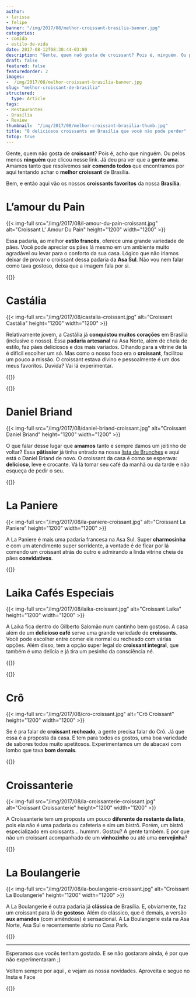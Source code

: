 ```yaml
---
author:
- larissa
- felipe
banner: "/img/2017/08/melhor-croissant-brasilia-banner.jpg"
categories:
- comida
- estilo-de-vida
date: 2017-08-12T08:30:44-03:00
description: "Gente, quem naõ gosta de croissant? Pois é, ninguém. Ou pelos menos ninguém que clicou nesse link. Já deu pra ver que a gente ama. Ama tanto que a gente resolveu sair comendo todos que encontramos em Brasília e aqui vão os nossos croissants favoritos da nossa Brasília."
draft: false
featured: false
featuredorder: 2
images:
-  /img/2017/08/melhor-croissant-brasilia-banner.jpg
slug: "melhor-croissant-de-brasilia"
structured:
  type: Article
tags:
- Restaurantes
- Brasília
- Review
thumbnail:  "/img/2017/08/melhor-croissant-brasilia-thumb.jpg"
title: "8 deliciosos croissants em Brasília que você não pode perder"
totop: true
---
```

Gente, quem não gosta de **croissant**? Pois é, acho que ninguém. Ou pelos menos **ninguém** que clicou nesse link. Já deu pra ver que a **gente ama**. Amamos tanto que resolvemos sair **comendo todos** que encontramos por aqui tentando achar o **melhor croissant** de Brasília.

Bem, e então aqui vão os nossos **croissants favoritos** da nossa **Brasília**.

# L’amour du Pain

{{< img-full src="/img/2017/08/l-amour-du-pain-croissant.jpg" alt="Croissant L' Amour Du Pain"  height="1200" width="1200" >}}

Essa padaria, ao melhor **estilo francês**, oferece uma grande variedade de pães. Você pode apreciar os pães lá mesmo em um ambiente muito agradável ou levar para o conforto da sua casa. Lógico que não íriamos deixar de provar o croissant dessa padaria da **Asa Sul**. Não vou nem falar como tava gostoso, deixa que a imagem fala por si.

{{<restaurant-simple address="Quadra 115 Sul Bloco B Loja 10"  face="https://www.facebook.com/lamourdupainbsb/">}}

#  Castália

{{< img-full src="/img/2017/08/castalia-croissant.jpg" alt="Croissant Castália"  height="1200" width="1200" >}}

Relativamente jovem, a Castália já **conquistou muitos corações** em Brasília (inclusive o nosso). Essa **padaria artesanal** na Asa Norte, além de cheia de estilo, faz pães deliciosos e dos mais variados. Olhando para a vitrine de lá é difícil escolher um só. Mas como o nosso foco era o **croissant**, facilitou um pouco a missão. O croissant estava divino e pessoalmente é um dos meus favoritos. Duvida? Vai lá experimentar.

{{<restaurant-simple address="CLN 102 Bloco D"  face="https://www.facebook.com/CastaliaPadariaArtesanal/">}}

{{<facebook-like>}}

# Daniel Briand

{{< img-full src="/img/2017/08/daniel-briand-croissant.jpg" alt="Croissant Daniel Briand"  height="1200" width="1200" >}}

O que falar desse lugar que **amamos** tanto e sempre damos um jeitinho de voltar? Essa **pâtissier** já tinha entrado na nossa [lista de Brunches](http://debacontudo.com.br/comida/melhor-brunch-de-brasilia/) e aqui está o Daniel Briand de novo. O croissant da casa é como se esperava: **delicioso**, leve e crocante. Vá lá tomar seu café da manhã ou da tarde e não esqueça de pedir o seu.

{{<restaurant-simple address="CLN 104 lj 26"  face="https://www.facebook.com/DanielBriandPatissierChocolatier/">}}
# La Paniere

{{< img-full src="/img/2017/08/la-paniere-croissant.jpg" alt="Croissant La Paniere"  height="1200" width="1200" >}}

A La Paniere é mais uma padaria francesa na Asa Sul. Super **charmosinha** e com um atendimento super sorridente, a vontade é de ficar por lá comendo um croissant atrás do outro e admirando a linda vitrine cheia de pães **convidativos**.

{{<restaurant-simple address="CLS 212 Bloco A"  face="https://www.facebook.com/pages/La-Pani%C3%A8re-Panificadora-Francesa/1685655178330254">}}

# Laika Cafés Especiais

{{< img-full src="/img/2017/08/laika-croissant.jpg" alt="Croissant Laika"  height="1200" width="1200" >}}

A Laika fica dentro do Gilberto Salomão num cantinho bem gostoso. A casa além de um **delicioso café** serve uma grande variedade de **croissants**. Você pode escolher entre comer ele normal ou recheado com várias opções. Além disso, tem a opção super legal do **croissant integral**, que também é uma delícia e já tira um pesinho da consciência né.

{{<restaurant-simple address="SHIS QI 5 Bloco E Comercial GILBERTO SALOMÃO -Stand 18 - ao lado da Caixa "  face="https://www.facebook.com/laikacafe">}}

{{<subscribe>}}

# Crô

{{< img-full src="/img/2017/08/cro-croissant.jpg" alt="Crô Croissant"  height="1200" width="1200" >}}

Se é pra falar de **croissant recheado**, a gente precisa falar do Crô. Já que essa é a proposta da casa. E tem para todos os gostos, uma boa variedade de sabores todos muito apetitosos. Experimentamos um de abacaxi com lombo que tava **bom demais**.

{{<restaurant-simple address="109 NORTE Bloco C Loja 31"  face="https://www.facebook.com/croallsaint">}}

# Croissanterie

{{< img-full src="/img/2017/08/la-croissanterie-croissant.jpg" alt="Croissant Croissanterie"  height="1200" width="1200" >}}

A Croissanterie tem um proposta um pouco **diferente do restante da lista**, pois ela não é uma padaria ou cafeteria e sim um bistrô. Porém, um bistrô especializado em croissants… hummm. Gostou? A gente também. E por que não um croissant acompanhado de um **vinhozinho** ou até uma **cervejinha**?

{{<restaurant-simple address="SHCN 215 Bloco B Loja 21"  face="https://www.facebook.com/croissanterie">}}

# La Boulangerie

{{< img-full src="/img/2017/08/la-boulangerie-croissant.jpg" alt="Croissant La Boulangerie"  height="1200" width="1200" >}}

A La Boulangerie é outra padaria já **clássica** de Brasília. E, obviamente, faz um croissant para lá de **gostoso**. Além do clássico, que é demais, a versão **aux amandes** (com amêndoas) é sensacional. A La Boulangerie está na Asa Norte, Asa Sul e recentemente abriu no Casa Park.  

{{<restaurant-simple address="A primeira fica na 306 Sul bloco B loja 10"  face="https://www.facebook.com/laboulangerie306/">}}

------

Esperamos que vocês tenham gostado. E se não gostaram ainda, é por que não experimentaram ;)

Voltem sempre por aqui , e vejam as nossa novidades. Aproveita e segue no Insta e Face

{{<subscribe>}}